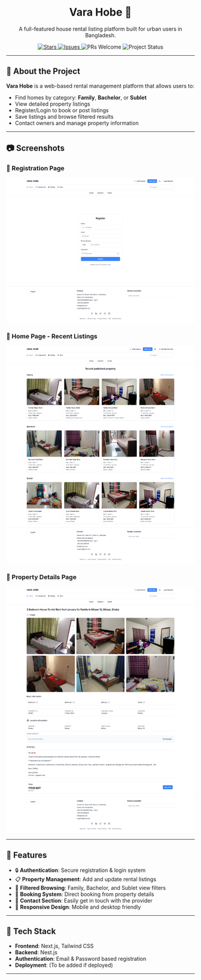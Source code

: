 <h1 align="center">Vara Hobe 🏡</h1>

<p align="center">
  A full-featured house rental listing platform built for urban users in Bangladesh.
</p>

<p align="center">
  <a href="https://github.com/sharifulaman/Home_Rental/stargazers">
    <img src="https://img.shields.io/github/stars/sharifulaman/Home_Rental" alt="Stars">
  </a>
  <a href="https://github.com/sharifulaman/Home_Rental/issues">
    <img src="https://img.shields.io/github/issues/sharifulaman/Home_Rental" alt="Issues">
  </a>
  <img src="https://img.shields.io/badge/PRs-welcome-brightgreen.svg" alt="PRs Welcome">
  <img src="https://img.shields.io/badge/status-active-success" alt="Project Status">
</p>

---

## 🧾 About the Project

**Vara Hobe** is a web-based rental management platform that allows users to:
- Find homes by category: **Family**, **Bachelor**, or **Sublet**
- View detailed property listings
- Register/Login to book or post listings
- Save listings and browse filtered results
- Contact owners and manage property information


---

## 📷 Screenshots

### 🔐 Registration Page
![Registration](./registation.png)

### 🏡 Home Page - Recent Listings
![Home](./h.png)

### 📝 Property Details Page
![Details](./0.png)

---

## 🚀 Features

- 🔒 **Authentication**: Secure registration & login system
- 📋 **Property Management**: Add and update rental listings
- 🧭 **Filtered Browsing**: Family, Bachelor, and Sublet view filters
- 🛒 **Booking System**: Direct booking from property details
- 💬 **Contact Section**: Easily get in touch with the provider
- 📱 **Responsive Design**: Mobile and desktop friendly

---

## 🔧 Tech Stack

- **Frontend**: Next.js, Tailwind CSS
- **Backend**: Nest.js
- **Authentication**: Email & Password based registration
- **Deployment**: (To be added if deployed)

---
